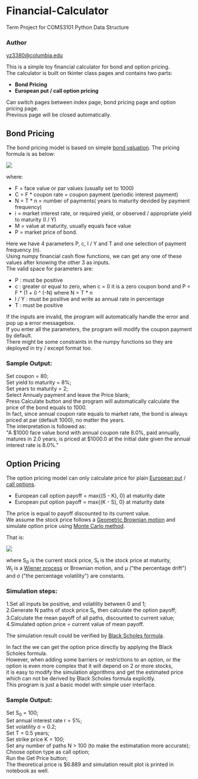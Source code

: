# Financial-Calculator
Term Project for COMS3101 Python Data Structure

### Author
yz3380@columbia.edu

This is a simple toy financial calculator for bond and option pricing.    
The calculator is built on tkinter class pages and contains two parts:  

- **Bond Pricing**  
- **European put / call option pricing**  

Can switch pages between index page, bond pricing page and option pricing page.  
Previous page will be closed automatically.  

## Bond Pricing

The bond pricing model is based on simple [bond valuation](https://en.wikipedia.org/wiki/Bond_valuation).
The pricing formula is as below:

<img style="float: left;" src="https://wikimedia.org/api/rest_v1/media/math/render/svg/b1ad41f50e722bb5c731bc1014f6ac4caedd14bd">
<br clear="all" />

where:

- F = face value or par values (usually set to 1000)  
- C = F * coupon rate = coupon payment (periodic interest payment)  
- N = T * n = number of payments( years to maturity devided by payment frequency)  
- i = market interest rate, or required yield, or observed / appropriate yield to maturity (I / Y)  
- M = value at maturity, usually equals face value  
- P = market price of bond.  

Here we have 4 parameters P, c, I / Y and T and one selection of payment frequency (n).  
Using numpy financial cash flow functions, we can get any one of these values after knowing the other 3 as inputs.  
The valid space for parameters are:
- P : must be positive  
- c : greater or equal to zero, when c = 0 it is a zero coupon bond and P = F * (1 + i) ^ (-N) where N = T * n
- I / Y : must be positive and write as annual rate in percentage
- T : must be positive  

If the inputs are invalid, the program will automatically handle the error and pop up a error messagebox.  
If you enter all the parameters, the program will modify the coupon payment by default.  
There might be some constraints in the numpy functions so they are deployed in try / except format too.  

### Sample Output:

Set coupon = 80;  
Set yield to maturity = 8\%;  
Set years to maturity = 2;  
Select Annualy payment and leave the Price blank;  
Press Calculate button and the program will automatically calculate the price of the bond equals to 1000.   
In fact, since annual coupon rate equals to market rate, the bond is always priced at par (default 1000), no matter the years.  
The interpretation is followed as:  
"A \$1000 face value bond with annual coupon rate 8.0%, paid annually, matures in 2.0 years,
is priced at \$1000.0 at the initial date given the annual interest rate is 8.0\%."  


## Option Pricing

The option pricing model can only calculate price for plain [European put](https://en.wikipedia.org/wiki/Option_style) / [call options](https://en.wikipedia.org/wiki/Call_option).  
- European call option payoff = max{(S - K), 0} at maturity date
- European put option payoff = max{(K - S), 0} at maturity date  

The price is equal to payoff discounted to its current value.  
We assume the stock price follows a [Geometric Brownian motion](https://en.wikipedia.org/wiki/Geometric_Brownian_motion) and simulate option price using [Monte Carlo method](https://en.wikipedia.org/wiki/Monte_Carlo_method).  

That is:

<img style="float: left;" src="https://wikimedia.org/api/rest_v1/media/math/render/svg/266807b65fd50635526a766c0c89a2913085d0c2">
<br clear="all" />

where S<sub>0</sub> is the current stock price, S<sub>t</sub> is the stock price at maturity,  
W<sub>t</sub> is a [Wiener process](https://en.wikipedia.org/wiki/Wiener_process) or Brownian motion, and &mu;  ("the percentage drift") and &sigma; ("the percentage volatility") are constants.  

### Simulation steps:
1.Set all inputs be positive, and volatility between 0 and 1;  
2.Generate N paths of stock price S<sub>t</sub>, then calculate the option payoff;  
3.Calculate the mean payoff of all paths, discounted to current value;  
4.Simulated option price = current value of mean payoff.  

The simulation result could be verified by [Black Scholes formula](https://en.wikipedia.org/wiki/Black%E2%80%93Scholes_model).

In fact the we can get the option price directly by applying the Black Scholes formula.  
However, when adding some barriers or restrictions to an option, or the option is even more complex that it will depend on 2 or more stocks,  
it is easy to modify the simulation algorithms and get the estimated price which can not be derived by Black Scholes formula explicitly.  
This program is just a basic model with simple user interface.  

### Sample Output:  

Set S<sub>0</sub> = 100;  
Set annual interest rate r = 5\%;  
Set volatility &sigma; = 0.2;  
Set T = 0.5 years;  
Set strike price K = 100;  
Set any number of paths N > 100 (to make the estimatation more accurate);  
Choose option type as call option;  
Run the Get Price button;   
The theoretical price is \$6.889 and simulation result plot is printed in notebook as well. 
